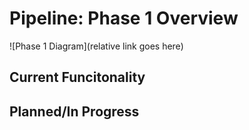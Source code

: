# Pipeline: Phase 1 Overview




![Phase 1 Diagram](relative link goes here)

## Current Funcitonality 



## Planned/In Progress


